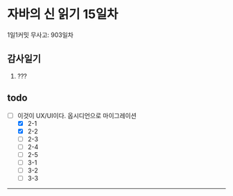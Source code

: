 # 자바의 신 읽기 15일차

1일1커밋 무사고: 903일차

## 감사일기

1. ???

## todo

- [ ] 이것이 UX/UI이다. 옵시디언으로 마이그레이션
  - [x] 2-1
  - [x] 2-2
  - [ ] 2-3
  - [ ] 2-4
  - [ ] 2-5
  - [ ] 3-1
  - [ ] 3-2
  - [ ] 3-3

---


